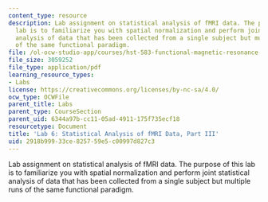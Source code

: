 ```yaml
---
content_type: resource
description: Lab assignment on statistical analysis of fMRI data. The purpose of this
  lab is to familiarize you with spatial normalization and perform joint statistical
  analysis of data that has been collected from a single subject but multiple runs
  of the same functional paradigm.
file: /ol-ocw-studio-app/courses/hst-583-functional-magnetic-resonance-imaging-data-acquisition-and-analysis-fall-2008/2918b99933ce825759e5c00997d827c3_lab6c.pdf
file_size: 3059252
file_type: application/pdf
learning_resource_types:
- Labs
license: https://creativecommons.org/licenses/by-nc-sa/4.0/
ocw_type: OCWFile
parent_title: Labs
parent_type: CourseSection
parent_uid: 6344a97b-cc11-05ad-4911-175f735ecf18
resourcetype: Document
title: 'Lab 6: Statistical Analysis of fMRI Data, Part III'
uid: 2918b999-33ce-8257-59e5-c00997d827c3
---
```

Lab assignment on statistical analysis of fMRI data. The purpose of this lab is to familiarize you with spatial normalization and perform joint statistical analysis of data that has been collected from a single subject but multiple runs of the same functional paradigm.